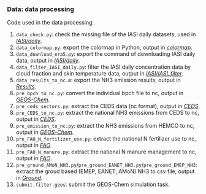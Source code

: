 ### Data: data processing

Code used in the data processing:

1. `data_check.py`: check the missing file of the IASI daily datasets, used in [*IASI/daily*](#IASI).
2. `data_colormap.py`: export the colormap in Python, output in [*colormap*](#colormap).
3. `data_download_era5.py`: export the command of downloading IASI daily data, output in [*IASI/daily*](#IASI).
4. `data_filter_IASI_daily.py`: filter the IASI daily concentration data by cloud fraction and skin temperature data, output in [*IASI/IASI_filter*](#IASI).
5. `data_results_to_nc.m`: export the NH3 emission results, output in [*Results*](#Results).
6. `pre_bpch_to_nc.py`: convert the individual bpch file to nc, output in [*GEOS-Chem*](#GEOS-Chem).
7. `pre_ceds_sectors.py`: extract the CEDS data (nc format), output in [*CEDS*](#CEDS).
8. `pre_CEDS_to_nc.py`: extract the national NH3 emissions from CEDS to nc, output in [*CEDS*](#CEDS).
9. `pre_emission_to_nc.py`: extract the NH3 emissions from HEMCO to nc, output in [*GEOS-Chem*](#GEOS-Chem).
10. `pre_FAO_N_fertilizer_use.py`: extract the national N fertilizer use to nc, output in [*FAO*](#FAO).
11. `pre_FAO_N_manure.py`: extract the national N manure management to nc, output in [*FAO*](#FAO).
12. `pre_ground_AMoN_NH3.py`/`pre_ground_EANET_NH3.py`/`pre_ground_EMEP_NH3`: extract the groud based (EMEP, EANET, AMoN) NH3 to csv file, output in [*Ground*](#Ground).
13. `submit.filter.geos`: submit the GEOS-Chem simulation task.
